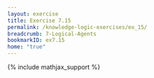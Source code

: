 ```yaml
---
layout: exercise
title: Exercise 7.15
permalink: /knowledge-logic-exercises/ex_15/
breadcrumb: 7-Logical-Agents
bookmarkID: ex7.15
home: "true"
---
```


{% include mathjax_support %}


